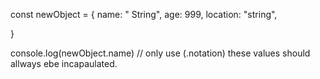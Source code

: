 const newObject = {
name: " String",
age: 999,
location: "string",


}

console.log(newObject.name) // only use (.notation) these values should allways ebe incapaulated.
